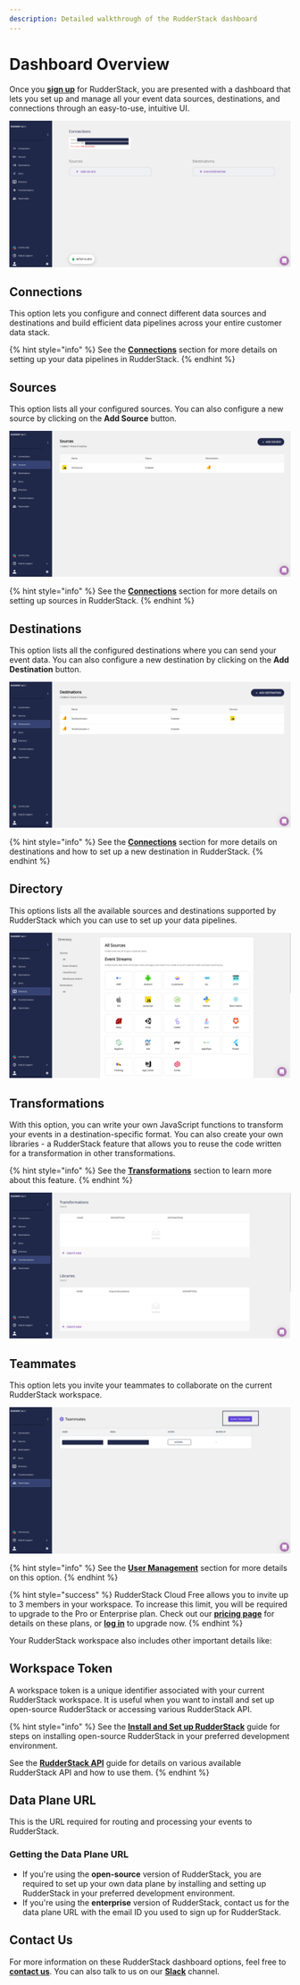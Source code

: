```yaml
---
description: Detailed walkthrough of the RudderStack dashboard
---
```


# Dashboard Overview

Once you [**sign up**](https://app.rudderlabs.com/signup?type=freetrial) for RudderStack, you are presented with a dashboard that lets you set up and manage all your event data sources, destinations, and connections through an easy-to-use, intuitive UI.

![RudderStack Dashboard](../../.gitbook/assets/1%20%2818%29.png)

## Connections

This option lets you configure and connect different data sources and destinations and build efficient data pipelines across your entire customer data stack.

{% hint style="info" %}
See the [**Connections**](../../connections/) section for more details on setting up your data pipelines in RudderStack.
{% endhint %}

## Sources

This option lists all your configured sources. You can also configure a new source by clicking on the **Add Source** button.

![](../../.gitbook/assets/2%20%2824%29.png)

{% hint style="info" %}
See the [**Connections**](../../connections/) section for more details on setting up sources in RudderStack.
{% endhint %}

## Destinations

This option lists all the configured destinations where you can send your event data. You can also configure a new destination by clicking on the **Add Destination** button.

![](../../.gitbook/assets/3%20%2821%29.png)

{% hint style="info" %}
See the [**Connections**](../../connections/) section for more details on destinations and how to set up a new destination in RudderStack.
{% endhint %}

## Directory

This options lists all the available sources and destinations supported by RudderStack which you can use to set up your data pipelines.

![](../../.gitbook/assets/4%20%2821%29.png)

## Transformations

With this option, you can write your own JavaScript functions to transform your events in a destination-specific format. You can also create your own libraries - a RudderStack feature that allows you to reuse the code written for a transformation in other transformations.

{% hint style="info" %}
See the [**Transformations**](../../transformations/) section to learn more about this feature. 
{% endhint %}

![](../../.gitbook/assets/5%20%2821%29.png)

## Teammates

This option lets you invite your teammates to collaborate on the current RudderStack workspace.

![](../../.gitbook/assets/7%20%2814%29.png)

{% hint style="info" %}
See the [**User Management**](user-management.md) section for more details on this option.
{% endhint %}

{% hint style="success" %}
RudderStack Cloud Free allows you to invite up to 3 members in your workspace. To increase this limit, you will be required to upgrade to the Pro or Enterprise plan. Check out our [**pricing page**](https://rudderstack.com/pricing/) for details on these plans, or [**log in**](http://app.rudderstack.com/upgrade) to upgrade now.
{% endhint %}

Your RudderStack workspace also includes other important details like:

## Workspace Token

A workspace token is a unique identifier associated with your current RudderStack workspace. It is useful when you want to install and set up open-source RudderStack or accessing various RudderStack API.

{% hint style="info" %}
See the [**Install and Set up RudderStack**](../installing-and-setting-up-rudderstack/) guide for steps on installing open-source RudderStack in your preferred development environment.

See the [**RudderStack API**](../../rudderstack-api/) guide for details on various available RudderStack API and how to use them.
{% endhint %}

## Data Plane URL

This is the URL required for routing and processing your events to RudderStack.

### **Getting the Data Plane URL**

* If you're using the **open-source** version of RudderStack, you are required to set up your own data plane by installing and setting up RudderStack in your preferred development environment.
* If you're using the **enterprise** version of RudderStack, contact us for the data plane URL with the email ID you used to sign up for RudderStack.

## Contact Us

For more information on these RudderStack dashboard options, feel free to [**contact us**](mailto:%20docs@rudderstack.com). You can also talk to us on our [**Slack**](https://rudderstack.com/join-rudderstack-slack-community) channel.

